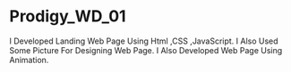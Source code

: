 # Prodigy_WD_01
I Developed Landing Web Page Using Html ,CSS ,JavaScript.
I Also Used Some Picture For Designing Web Page.
I Also Developed Web Page Using Animation.
